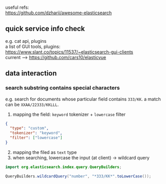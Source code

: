 

useful refs: \
https://github.com/dzharii/awesome-elasticsearch

## quick service info check
e.g. cat api, plugins \
a list of GUI tools, plugins:  https://www.slant.co/topics/11537/~elasticsearch-gui-clients \
current --> https://github.com/cars10/elasticvue

## data interaction



### search substring contains special characters 
e.g. search for documents whose particular field contains `333/KK`. a match can be `XXAA/22333/KKLLL`.


1. mapping the field: `keyword` tokenizer + `lowercase` filter

```json
{
  "type": "custom",
  "tokenizer": "keyword",
  "filter": ["lowercase"]
}
```

2. mapping the filed as `text` type
3. when searching, lowercase the input (at client) -> wildcard query
```java
import org.elasticsearch.index.query.QueryBuilders;

QueryBuilders.wildcardQuery("number", "*333/KK*".toLowerCase());
```

